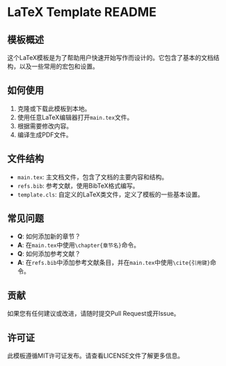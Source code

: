 # LaTeX Template README

## 模板概述
这个LaTeX模板是为了帮助用户快速开始写作而设计的。它包含了基本的文档结构，以及一些常用的宏包和设置。

## 如何使用
1. 克隆或下载此模板到本地。
2. 使用任意LaTeX编辑器打开`main.tex`文件。
3. 根据需要修改内容。
4. 编译生成PDF文件。

## 文件结构
- `main.tex`: 主文档文件，包含了文档的主要内容和结构。
- `refs.bib`: 参考文献，使用BibTeX格式编写。
- `template.cls`: 自定义的LaTeX类文件，定义了模板的一些基本设置。

## 常见问题
- **Q**: 如何添加新的章节？
- **A**: 在`main.tex`中使用`\chapter{章节名}`命令。
- **Q**: 如何添加参考文献？
- **A**: 在`refs.bib`中添加参考文献条目，并在`main.tex`中使用`\cite{引用键}`命令。

## 贡献
如果您有任何建议或改进，请随时提交Pull Request或开Issue。

## 许可证
此模板遵循MIT许可证发布。请查看LICENSE文件了解更多信息。

